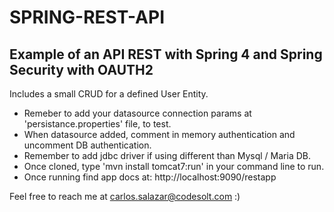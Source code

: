 # SPRING-REST-API
## Example of an API REST with Spring 4 and Spring Security with OAUTH2
Includes a small CRUD for a defined User Entity.

* Remeber to add your datasource connection params at 'persistance.properties' file, to test.
* When datasource added, comment in memory authentication and uncomment DB authentication.
* Remember to add jdbc driver if using different than Mysql / Maria DB.
* Once cloned, type 'mvn install tomcat7:run' in your command line to run.
* Once running find app docs at: http://localhost:9090/restapp

Feel free to reach me at carlos.salazar@codesolt.com :)
